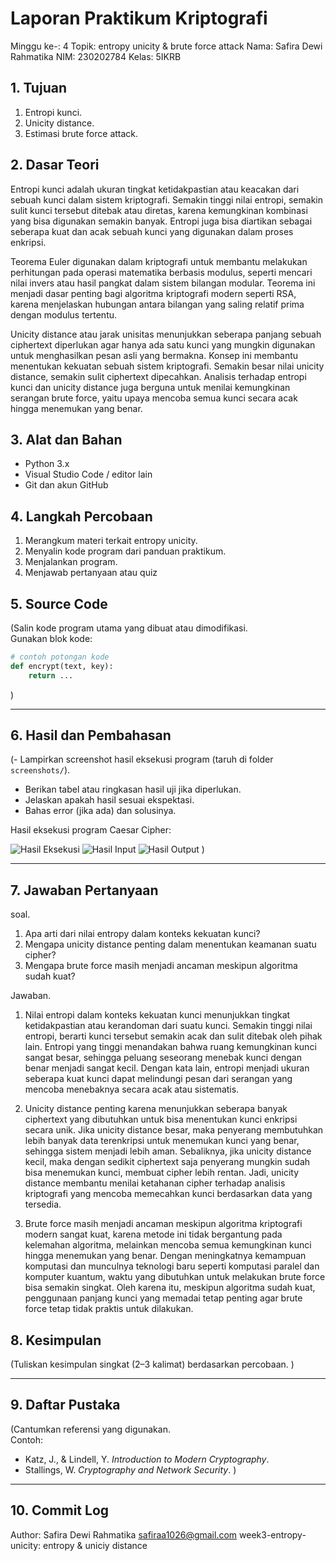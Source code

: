 # Laporan Praktikum Kriptografi
Minggu ke-: 4
Topik: entropy unicity & brute force attack 
Nama: Safira Dewi Rahmatika 
NIM: 230202784
Kelas: 5IKRB 
## 1. Tujuan
1. Entropi kunci.
2. Unicity distance.
3. Estimasi brute force attack.
## 2. Dasar Teori
Entropi kunci adalah ukuran tingkat ketidakpastian atau keacakan dari sebuah kunci dalam sistem kriptografi. Semakin tinggi nilai entropi, semakin sulit kunci tersebut ditebak atau diretas, karena kemungkinan kombinasi yang bisa digunakan semakin banyak. Entropi juga bisa diartikan sebagai seberapa kuat dan acak sebuah kunci yang digunakan dalam proses enkripsi.

Teorema Euler digunakan dalam kriptografi untuk membantu melakukan perhitungan pada operasi matematika berbasis modulus, seperti mencari nilai invers atau hasil pangkat dalam sistem bilangan modular. Teorema ini menjadi dasar penting bagi algoritma kriptografi modern seperti RSA, karena menjelaskan hubungan antara bilangan yang saling relatif prima dengan modulus tertentu.

Unicity distance atau jarak unisitas menunjukkan seberapa panjang sebuah ciphertext diperlukan agar hanya ada satu kunci yang mungkin digunakan untuk menghasilkan pesan asli yang bermakna. Konsep ini membantu menentukan kekuatan sebuah sistem kriptografi. Semakin besar nilai unicity distance, semakin sulit ciphertext dipecahkan. Analisis terhadap entropi kunci dan unicity distance juga berguna untuk menilai kemungkinan serangan brute force, yaitu upaya mencoba semua kunci secara acak hingga menemukan yang benar.

## 3. Alat dan Bahan
- Python 3.x  
- Visual Studio Code / editor lain  
- Git dan akun GitHub  

## 4. Langkah Percobaan
1. Merangkum materi terkait entropy unicity.
2. Menyalin kode program dari panduan praktikum.
3. Menjalankan program.
4. Menjawab pertanyaan atau quiz 

## 5. Source Code
(Salin kode program utama yang dibuat atau dimodifikasi.  
Gunakan blok kode:

```python
# contoh potongan kode
def encrypt(text, key):
    return ...
```
)

---

## 6. Hasil dan Pembahasan
(- Lampirkan screenshot hasil eksekusi program (taruh di folder `screenshots/`).  
- Berikan tabel atau ringkasan hasil uji jika diperlukan.  
- Jelaskan apakah hasil sesuai ekspektasi.  
- Bahas error (jika ada) dan solusinya. 

Hasil eksekusi program Caesar Cipher:

![Hasil Eksekusi](screenshots/output.png)
![Hasil Input](screenshots/input.png)
![Hasil Output](screenshots/output.png)
)

---

## 7. Jawaban Pertanyaan
soal.
1. Apa arti dari nilai entropy dalam konteks kekuatan kunci?
2. Mengapa unicity distance penting dalam menentukan keamanan suatu cipher?
3. Mengapa brute force masih menjadi ancaman meskipun algoritma sudah kuat?
   
Jawaban.
1. Nilai entropi dalam konteks kekuatan kunci menunjukkan tingkat ketidakpastian atau kerandoman dari suatu kunci. Semakin tinggi nilai entropi, berarti kunci tersebut semakin acak dan sulit ditebak oleh pihak lain. Entropi yang tinggi menandakan bahwa ruang kemungkinan kunci sangat besar, sehingga peluang seseorang menebak kunci dengan benar menjadi sangat kecil. Dengan kata lain, entropi menjadi ukuran seberapa kuat kunci dapat melindungi pesan dari serangan yang mencoba menebaknya secara acak atau sistematis.

2. Unicity distance penting karena menunjukkan seberapa banyak ciphertext yang dibutuhkan untuk bisa menentukan kunci enkripsi secara unik. Jika unicity distance besar, maka penyerang membutuhkan lebih banyak data terenkripsi untuk menemukan kunci yang benar, sehingga sistem menjadi lebih aman. Sebaliknya, jika unicity distance kecil, maka dengan sedikit ciphertext saja penyerang mungkin sudah bisa menemukan kunci, membuat cipher lebih rentan. Jadi, unicity distance membantu menilai ketahanan cipher terhadap analisis kriptografi yang mencoba memecahkan kunci berdasarkan data yang tersedia.

3. Brute force masih menjadi ancaman meskipun algoritma kriptografi modern sangat kuat, karena metode ini tidak bergantung pada kelemahan algoritma, melainkan mencoba semua kemungkinan kunci hingga menemukan yang benar. Dengan meningkatnya kemampuan komputasi dan munculnya teknologi baru seperti komputasi paralel dan komputer kuantum, waktu yang dibutuhkan untuk melakukan brute force bisa semakin singkat. Oleh karena itu, meskipun algoritma sudah kuat, penggunaan panjang kunci yang memadai tetap penting agar brute force tetap tidak praktis untuk dilakukan.




## 8. Kesimpulan
(Tuliskan kesimpulan singkat (2–3 kalimat) berdasarkan percobaan.  )

---

## 9. Daftar Pustaka
(Cantumkan referensi yang digunakan.  
Contoh:  
- Katz, J., & Lindell, Y. *Introduction to Modern Cryptography*.  
- Stallings, W. *Cryptography and Network Security*.  )

---

## 10. Commit Log
Author: Safira Dewi Rahmatika <email> safiraa1026@gmail.com
week3-entropy-unicity: entropy & uniciy distance 
